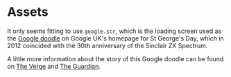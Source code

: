 # Assets

It only seems fitting to use `google.scr`, which is the loading screen used as
the [Google doodle][] on Google UK's homepage for St George's Day, which in 2012
coincided with the 30th anniversary of the Sinclair ZX Spectrum.

A little more information about the story of this Google doodle can be found on
[The Verge][] and [The Guardian][].

[Google doodle]: https://www.google.com/doodles/st-georges-day-the-30th-anniversary-of-the-zx-spectrum
[The Verge]: https://www.theverge.com/2012/4/23/2968337/sinclair-zx-spectrum-30th-anniversary-google-doodle
[The Guardian]: https://www.theguardian.com/technology/2012/apr/23/zx-spectrum-st-georges-day
